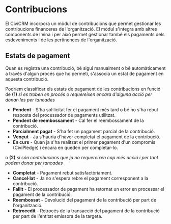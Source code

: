 # Contribucions

El CiviCRM incorpora un mòdul de contribucions que permet gestionar les contribucions financeres de l'organització. El mòdul s'integra amb altres components de l'eina i per això permet gestionar també els pagaments dels esdeveniments i de les pertinences de l'organització.

## Estats de pagament

Quan es registra una contribució, bé sigui manualment o bé automàticament a través d'algun procés que ho permeti, s'associa un estat de pagament en aquesta contribució.

Podríem classificar els estats de pagament de les contribucions en funció de **(1)** *si es troben en procés o requereixen encara d'alguna acció per donar-les per tancades*

- **Pendent** - S'ha sol·licitat fer el pagament més tard o bé no s'ha rebut resposta del processador de pagaments utilitzat.
- **Pendent de reembossament** - Cal fer el reembossament de la contribució.
- **Parcialment pagat** - S'ha fet un pagament parcial de la contribució.
- **Vençut** - Ja s'hauria d'haver completat el pagament de la contribució.
- **En curs** - Quan ja s'ha realitzat el primer pagament d'un compromís (CiviPledge) i encara en queden per completar-lo.

o **(2)** *si són contribucions que ja no requereixen cap més acció i per tant podem donar per tancades*

- **Completat** - Pagament rebut satisfactòriament.
- **Cancel·lat** - Ja no s'espera rebre el pagament corresponent a la contribució.
- **Fallit** -  El processador de pagament ha retornat un error en processar el pagament de la contribució.
- **Reembossat** - Devolució del pagament de la contribució per part de l'organització.
- **Retrocedit** - Retrocés de la transacció del pagament de la contribució per part de l'entitat emissora de la targeta.
